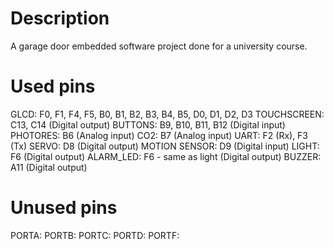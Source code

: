 # Description
A garage door embedded software project done for a university course.

# Used pins
GLCD: F0, F1, F4, F5, B0, B1, B2, B3, B4, B5, D0, D1, D2, D3
TOUCHSCREEN: C13, C14 (Digital output)
BUTTONS: B9, B10, B11, B12 (Digital input)
PHOTORES: B6 (Analog input)
CO2: B7 (Analog input)
UART: F2 (Rx), F3 (Tx)
SERVO: D8 (Digital output)
MOTION SENSOR: D9 (Digital input)
LIGHT: F6 (Digital output)
ALARM_LED: F6 - same as light (Digital output)
BUZZER: A11 (Digital output)

# Unused pins
PORTA: 
PORTB: 
PORTC: 
PORTD: 
PORTF: